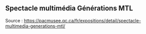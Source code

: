 ## **Spectacle multimédia Générations MTL**











Source : https://pacmusee.qc.ca/fr/expositions/detail/spectacle-multimedia-generations-mtl/
